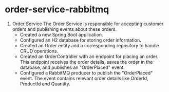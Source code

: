 # order-service-rabbitmq

1. Order Service
   The Order Service is responsible for accepting customer orders and publishing events about these orders.
     - Created a new Spring Boot application.
     - Configured an H2 database for storing order information.
     - Created an Order entity and a corresponding repository to handle CRUD operations.
     - Created an OrderController with an endpoint for placing an order. This endpoint receives the order details, saves the order in the database, and publishes an "OrderPlaced" event.
     - Configured a RabbitMQ producer to publish the "OrderPlaced" event. The event contains relevant order details like OrderId, ProductId and Quantity.

